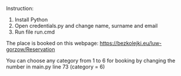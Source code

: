 Instruction:
1. Install Python
2. Open credentials.py and change name, surname and email
3. Run file run.cmd

The place is booked on this webpage:
https://bezkolejki.eu/luw-gorzow/Reservation

You can choose any category from 1 to 6 for booking by changing the number in main.py line 73 (category = 6)
